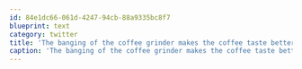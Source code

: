 ```yaml
---
id: 84e1dc66-061d-4247-94cb-88a9335bc8f7
blueprint: text
category: twitter
title: 'The banging of the coffee grinder makes the coffee taste better #BeanScene'
caption: 'The banging of the coffee grinder makes the coffee taste better <span class="hashtag hashtag_local">#<a href="http://tweettemp.darylchymko.ca/?tag=beanscene">BeanScene</a>'
---
```

